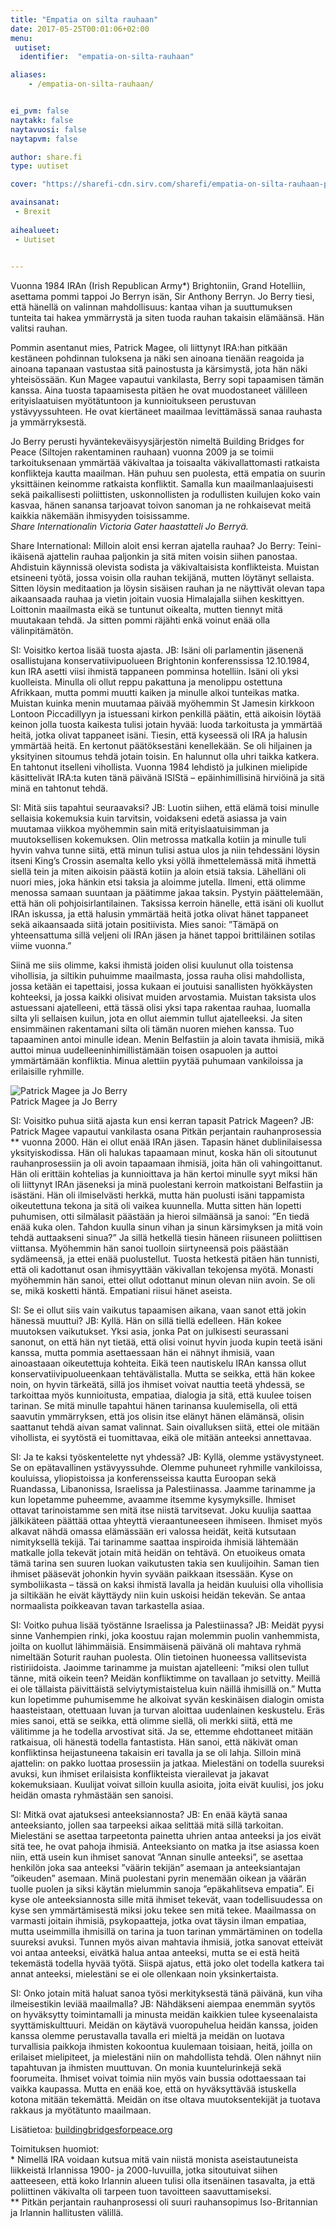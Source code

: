 ```yaml
---
title: "Empatia on silta rauhaan"
date: 2017-05-25T00:01:06+02:00
menu:
 uutiset:
  identifier:  "empatia-on-silta-rauhaan"

aliases:
    - /empatia-on-silta-rauhaan/


ei_pvm: false
naytakk: false
naytavuosi: false
naytapvm: false

author: share.fi
type: uutiset

cover: "https://sharefi-cdn.sirv.com/sharefi/empatia-on-silta-rauhaan-patrick_magee-jo_berry-2017-05.jpg?cx=170&cw=346&cy=150"

avainsanat:
 - Brexit
 
aihealueet:
 - Uutiset
 

---
```

<div class="alustus"><p>Vuonna 1984 IRAn (Irish Republican Army*) Brightoniin, Grand Hotelliin, asettama pommi tappoi Jo Berryn isän, Sir Anthony Berryn. Jo Berry tiesi, että hänellä on valinnan mahdollisuus: kantaa vihan ja suuttumuksen tunteita tai hakea ymmärrystä ja siten tuoda rauhan takaisin elämäänsä. Hän valitsi rauhan.</p>
<p>Pommin asentanut mies, Patrick Magee, oli liittynyt IRA:han pitkään kestäneen pohdinnan tuloksena ja näki sen ainoana tienään reagoida ja ainoana tapanaan vastustaa sitä painostusta ja kärsimystä, jota hän näki yhteisössään. Kun Magee vapautui vankilasta, Berry sopi tapaamisen tämän kanssa. Aina tuosta tapaamisesta pitäen he ovat muodostaneet välilleen erityislaatuisen myötätuntoon ja kunnioitukseen perustuvan ystävyyssuhteen. He ovat kiertäneet maailmaa levittämässä sanaa rauhasta ja ymmärryksestä.</p>
<p>Jo Berry perusti hyväntekeväisyysjärjestön nimeltä Building Bridges for Peace (Siltojen rakentaminen rauhaan) vuonna 2009 ja se toimii tarkoituksenaan ymmärtää väkivaltaa ja toisaalta väkivallattomasti ratkaista konflikteja kautta maailman. Hän puhuu sen puolesta, että empatia on suurin yksittäinen keinomme ratkaista konfliktit. Samalla kun maailmanlaajuisesti sekä paikallisesti poliittisten, uskonnollisten ja rodullisten kuilujen koko vain kasvaa, hänen sanansa tarjoavat toivon sanoman ja ne rohkaisevat meitä kaikkia näkemään ihmisyyden toisissamme.<br>
<em>Share Internationalin Victoria Gater haastatteli Jo Berryä.</em></p>
</div>

<p>Share International: Milloin aloit ensi kerran ajatella rauhaa? Jo Berry: Teini-ikäisenä ajattelin rauhaa paljonkin ja sitä miten voisin siihen panostaa. Ahdistuin käynnissä olevista sodista ja väkivaltaisista konflikteista. Muistan etsineeni työtä, jossa voisin olla rauhan tekijänä, mutten löytänyt sellaista. Sitten löysin meditaation ja löysin sisäisen rauhan ja ne näyttivät olevan tapa aikaansaada rauhaa ja vietin joitain vuosia Himalajalla siihen keskittyen. Loittonin maailmasta eikä se tuntunut oikealta, mutten tiennyt mitä muutakaan tehdä. Ja sitten pommi räjähti enkä voinut enää olla välinpitämätön.</p>
<p>SI: Voisitko kertoa lisää tuosta ajasta. JB: Isäni oli parlamentin jäsenenä osallistujana konservatiivipuolueen Brightonin konferenssissa 12.10.1984, kun IRA asetti viisi ihmistä tappaneen pomminsa hotelliin. Isäni oli yksi kuolleista. Minulla oli ollut reppu pakattuna ja menolippu ostettuna Afrikkaan, mutta pommi muutti kaiken ja minulle alkoi tunteikas matka. Muistan kuinka menin muutamaa päivää myöhemmin St Jamesin kirkkoon Lontoon Piccadillyyn ja istuessani kirkon penkillä päätin, että aikoisin löytää keinon jolla tuosta kaikesta tulisi jotain hyvää: luoda tarkoitusta ja ymmärtää heitä, jotka olivat tappaneet isäni. Tiesin, että kyseessä oli IRA ja halusin ymmärtää heitä. En kertonut päätöksestäni kenellekään. Se oli hiljainen ja yksityinen sitoumus tehdä jotain toisin. En halunnut olla uhri taikka katkera. En tahtonut itselleni vihollista. Vuonna 1984 lehdistö ja julkinen mielipide käsittelivät IRA:ta kuten tänä päivänä ISIStä – epäinhimillisinä hirviöinä ja sitä minä en tahtonut tehdä.</p>
<p>SI: Mitä siis tapahtui seuraavaksi? JB: Luotin siihen, että elämä toisi minulle sellaisia kokemuksia kuin tarvitsin, voidakseni edetä asiassa ja vain muutamaa viikkoa myöhemmin sain mitä erityislaatuisimman ja muutoksellisen kokemuksen. Olin metrossa matkalla kotiin ja minulle tuli hyvin vahva tunne siitä, että minun tulisi astua ulos ja niin tehdessäni löysin itseni King’s Crossin asemalta kello yksi yöllä ihmettelemässä mitä ihmettä siellä tein ja miten aikoisin päästä kotiin ja aloin etsiä taksia. Lähelläni oli nuori mies, joka hänkin etsi taksia ja aloimme jutella. Ilmeni, että olimme menossa samaan suuntaan ja päätimme jakaa taksin. Pystyin päättelemään, että hän oli pohjoisirlantilainen. Taksissa kerroin hänelle, että isäni oli kuollut IRAn iskussa, ja että halusin ymmärtää heitä jotka olivat hänet tappaneet sekä aikaansaada siitä jotain positiivista. Mies sanoi: ”Tämäpä on yhteensattuma sillä veljeni oli IRAn jäsen ja hänet tappoi brittiläinen sotilas viime vuonna.”</p>
<p>Siinä me siis olimme, kaksi ihmistä joiden olisi kuulunut olla toistensa vihollisia, ja siltikin puhuimme maailmasta, jossa rauha olisi mahdollista, jossa ketään ei tapettaisi, jossa kukaan ei joutuisi sanallisten hyökkäysten kohteeksi, ja jossa kaikki olisivat muiden arvostamia. Muistan taksista ulos astuessani ajatelleeni, että tässä olisi yksi tapa rakentaa rauhaa, luomalla silta yli sellaisen kuilun, jota en ollut aiemmin tullut ajatelleeksi. Ja siten ensimmäinen rakentamani silta oli tämän nuoren miehen kanssa. Tuo tapaaminen antoi minulle idean. Menin Belfastiin ja aloin tavata ihmisiä, mikä auttoi minua uudelleeninhimillistämään toisen osapuolen ja auttoi ymmärtämään konfliktia. Minua alettiin pyytää puhumaan vankiloissa ja erilaisille ryhmille.</p>

<p><img src="https://sharefi-cdn.sirv.com/sharefi/empatia-on-silta-rauhaan-patrick_magee-jo_berry-2017-05.jpg" alt="Patrick Magee ja Jo Berry" /><br />Patrick Magee ja Jo Berry</p>

<p>SI: Voisitko puhua siitä ajasta kun ensi kerran tapasit Patrick Mageen? JB: Patrick Magee vapautui vankilasta osana Pitkän perjantain rauhanprosessia ** vuonna 2000. Hän ei ollut enää IRAn jäsen. Tapasin hänet dublinilaisessa yksityiskodissa. Hän oli halukas tapaamaan minut, koska hän oli sitoutunut rauhanprosessiin ja oli avoin tapaamaan ihmisiä, joita hän oli vahingoittanut. Hän oli erittäin kohtelias ja kunnioittava ja hän kertoi minulle syyt miksi hän oli liittynyt IRAn jäseneksi ja minä puolestani kerroin matkoistani Belfastiin ja isästäni. Hän oli ilmiselvästi herkkä, mutta hän puolusti isäni tappamista oikeutettuna tekona ja sitä oli vaikea kuunnella. Mutta sitten hän lopetti puhumisen, otti silmälasit päästään ja hieroi silmäänsä ja sanoi: ”En tiedä enää kuka olen. Tahdon kuulla sinun vihan ja sinun kärsimyksen ja mitä voin tehdä auttaakseni sinua?” Ja sillä hetkellä tiesin häneen riisuneen poliittisen viittansa. Myöhemmin hän sanoi tuolloin siirtyneensä pois päästään sydämeensä, ja ettei enää puolustellut. Tuosta hetkestä pitäen hän tunnisti, että oli kadottanut osan ihmisyyttään väkivallan tekojensa myötä. Monasti myöhemmin hän sanoi, ettei ollut odottanut minun olevan niin avoin. Se oli se, mikä kosketti häntä. Empatiani riisui hänet aseista.</p>
<p>SI: Se ei ollut siis vain vaikutus tapaamisen aikana, vaan sanot että jokin hänessä muuttui? JB: Kyllä. Hän on sillä tiellä edelleen. Hän kokee muutoksen vaikutukset. Yksi asia, jonka Pat on julkisesti seurassani sanonut, on että hän nyt tietää, että olisi voinut hyvin juoda kupin teetä isäni kanssa, mutta pommia asettaessaan hän ei nähnyt ihmisiä, vaan ainoastaaan oikeutettuja kohteita. Eikä teen nautiskelu IRAn kanssa ollut konservatiivipuolueenkaan tehtävälistalla. Mutta se seikka, että hän kokee noin, on hyvin tärkeätä, sillä jos ihmiset voivat nauttia teetä yhdessä, se tarkoittaa myös kunnioitusta, empatiaa, dialogia ja sitä, että kuulee toisen tarinan. Se mitä minulle tapahtui hänen tarinansa kuulemisella, oli että saavutin ymmärryksen, että jos olisin itse elänyt hänen elämänsä, olisin saattanut tehdä aivan samat valinnat. Sain oivalluksen siitä, ettei ole mitään vihollista, ei syytöstä ei tuomittavaa, eikä ole mitään anteeksi annettavaa.</p>
<p>SI: Ja te kaksi työskentelette nyt yhdessä? JB: Kyllä, olemme ystävystyneet. Se on epätavallinen ystävyyssuhde. Olemme puhuneet ryhmille vankiloissa, kouluissa, yliopistoissa ja konferensseissa kautta Euroopan sekä Ruandassa, Libanonissa, Israelissa ja Palestiinassa. Jaamme tarinamme ja kun lopetamme puheemme, avaamme itsemme kysymyksille. Ihmiset ottavat tarinoistamme sen mitä itse niistä tarvitsevat. Joku kuulija saattaa jälkikäteen päättää ottaa yhteyttä vieraantuneeseen ihmiseen. Ihmiset myös alkavat nähdä omassa elämässään eri valossa heidät, keitä kutsutaan nimityksellä tekijä. Tai tarinamme saattaa inspiroida ihmisiä lähtemään matkalle jolla tekevät jotain mitä heidän on tehtävä. On etuoikeus omata tämä tarina sen suuren luokan vaikutusten takia sen kuulijoihin. Saman tien ihmiset pääsevät johonkin hyvin syvään paikkaan itsessään. Kyse on symboliikasta – tässä on kaksi ihmistä lavalla ja heidän kuuluisi olla vihollisia ja siltikään he eivät käyttäydy niin kuin uskoisi heidän tekevän. Se antaa normaalista poikkeavan tavan tarkastella asiaa.</p>
<p>SI: Voitko puhua lisää työstänne Israelissa ja Palestiinassa? JB: Meidät pyysi sinne Vanhempien rinki, joka koostuu rajan molemmin puolin vanhemmista, joilta on kuollut lähimmäisiä. Ensimmäisenä päivänä oli mahtava ryhmä nimeltään Soturit rauhan puolesta. Olin tietoinen huoneessa vallitsevista ristiriidoista. Jaoimme tarinamme ja muistan ajatelleeni: ”miksi olen tullut tänne, mitä oikein teen? Meidän konfliktimme on tavallaan jo setvitty. Meillä ei ole tällaista päivittäistä selviytymistaistelua kuin näillä ihmisillä on.” Mutta kun lopetimme puhumisemme he alkoivat syvän keskinäisen dialogin omista haasteistaan, otettuaan luvan ja turvan aloittaa uudenlainen keskustelu. Eräs mies sanoi, että se seikka, että olimme siellä, oli merkki siitä, että me välitimme ja he todella arvostivat sitä. Ja se, ettemme ehdottaneet mitään ratkaisua, oli hänestä todella fantastista. Hän sanoi, että näkivät oman konfliktinsa heijastuneena takaisin eri tavalla ja se oli lahja. Silloin minä ajattelin: on pakko luottaa prosessiin ja jatkaa. Mielestäni on todella suureksi avuksi, kun ihmiset erilaisista konflikteista vierailevat ja jakavat kokemuksiaan. Kuulijat voivat silloin kuulla asioita, joita eivät kuulisi, jos joku heidän omasta ryhmästään sen sanoisi.</p>
<p>SI: Mitkä ovat ajatuksesi anteeksiannosta? JB: En enää käytä sanaa anteeksianto, jollen saa tarpeeksi aikaa selittää mitä sillä tarkoitan. Mielestäni se asettaa tarpeetonta painetta uhrien antaa anteeksi ja jos eivät sitä tee, he ovat pahoja ihmisiä. Anteeksianto on matka ja itse asiassa koen niin, että usein kun ihmiset sanovat ”Annan sinulle anteeksi”, se asettaa henkilön joka saa anteeksi ”väärin tekijän” asemaan ja anteeksiantajan ”oikeuden” asemaan. Minä puolestani pyrin menemään oikean ja väärän tuolle puolen ja siksi käytän mielummin sanoja ”epäkahlitseva empatia”. Ei kyse ole anteeksiannosta sille mitä ihmiset tekevät, vaan todellisuudessa on kyse sen ymmärtämisestä miksi joku tekee sen mitä tekee. Maailmassa on varmasti joitain ihmisiä, psykopaatteja, jotka ovat täysin ilman empatiaa, mutta useimmilla ihmisillä on tarina ja tuon tarinan ymmärtäminen on todella suureksi avuksi. Tunnen myös aivan mahtavia ihmisiä, jotka sanovat etteivät voi antaa anteeksi, eivätkä halua antaa anteeksi, mutta se ei estä heitä tekemästä todella hyvää työtä. Siispä ajatus, että joko olet todella katkera tai annat anteeksi, mielestäni se ei ole ollenkaan noin yksinkertaista.</p>
<p>SI: Onko jotain mitä haluat sanoa työsi merkityksestä tänä päivänä, kun viha ilmeisestikin leviää maailmalla? JB: Nähdäkseni aiempaa enemmän syytös on hyväksytty toimintamalli ja minusta meidän kaikkien tulee kyseenalaista syyttämiskulttuuri. Meidän on käytävä vuoropuhelua heidän kanssa, joiden kanssa olemme perustavalla tavalla eri mieltä ja meidän on luotava turvallisia paikkoja ihmisten kokoontua kuulemaan toisiaan, heitä, joilla on erilaiset mielipiteet, ja mielestäni niin on mahdollista tehdä. Olen nähnyt niin tapahtuvan ja ihmisten muuttuvan. On monia kuuntelurinkejä sekä foorumeita. Ihmiset voivat toimia niin myös vain bussia odottaessaan tai vaikka kaupassa. Mutta en enää koe, että on hyväksyttävää istuskella kotona mitään tekemättä. Meidän on itse oltava muutoksentekijät ja tuotava rakkaus ja myötätunto maailmaan.</p>
<p>Lisätietoa: <a href="http://www.buildingbridgesforpeace.org/" onclick="javascript:_gaq.push(['_trackPageview','/yoast-ga/outbound-article/http://www.buildingbridgesforpeace.org/']);" class="external" rel="nofollow" target="_blank">buildingbridgesforpeace.org</a></p>
<p>Toimituksen huomiot:<br>
* Nimellä IRA voidaan kutsua mitä vain niistä monista aseistautuneista liikkeistä Irlannissa 1900- ja 2000-luvuilla, jotka sitoutuivat siihen aatteeseen, että koko Irlannin alueen tulisi olla itsenäinen tasavalta, ja että poliittinen väkivalta oli tarpeen tuon tavoitteen saavuttamiseksi.<br>
** Pitkän perjantain rauhanprosessi oli suuri rauhansopimus Iso-Britannian ja Irlannin hallitusten välillä.</p>